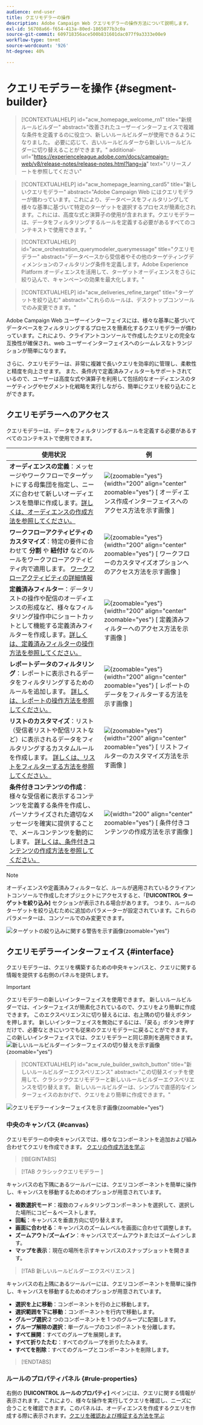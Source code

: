 ```yaml
---
audience: end-user
title: クエリモデラーの操作
description: Adobe Campaign Web クエリモデラーの操作方法について説明します。
exl-id: 56708a66-f654-413a-80ed-1865077b3c0a
source-git-commit: 609718356ace500b831601dac077f9a3333e00e9
workflow-type: tm+mt
source-wordcount: '926'
ht-degree: 40%

---
```


# クエリモデラーを操作 {#segment-builder}

>[!CONTEXTUALHELP]
>id="acw_homepage_welcome_rn1"
>title="新規ルールビルダー"
>abstract="改善されたユーザーインターフェイスで複雑な条件を定義するのに役立つ、新しいルールビルダーが使用できるようになりました。 必要に応じて、古いルールビルダーから新しいルールビルダーに切り替えることができます。"
>additional-url="https://experienceleague.adobe.com/docs/campaign-web/v8/release-notes/release-notes.html?lang=ja" text="リリースノートを参照してください"

>[!CONTEXTUALHELP]
>id="acw_homepage_learning_card5"
>title="新しいクエリモデラー"
>abstract="Adobe Campaign Web にはクエリモデラーが備わっています。これにより、データベースをフィルタリングして様々な基準に基づいて特定のターゲットを選択するプロセスが簡素化されます。これには、高度な式と演算子の使用が含まれます。クエリモデラーは、データをフィルタリングするルールを定義する必要があるすべてのコンテキストで使用できます。"

>[!CONTEXTUALHELP]
>id="acw_orchestration_querymodeler_querymessage"
>title="クエリモデラー"
>abstract="データベースから受信者やその他のターゲティングディメンションのフィルタリング条件を定義します。Adobe Experience Platform オーディエンスを活用して、ターゲットオーディエンスをさらに絞り込んで、キャンペーンの効果を最大化します。"

>[!CONTEXTUALHELP]
>id="acw_deliveries_refine_target"
>title="ターゲットを絞り込む"
>abstract="これらのルールは、デスクトップコンソールでのみ変更できます。"

Adobe Campaign Web ユーザーインターフェイスには、様々な基準に基づいてデータベースをフィルタリングするプロセスを簡素化するクエリモデラーが備わっています。これにより、クライアントコンソールで作成したクエリとの完全な互換性が確保され、web ユーザーインターフェイスへのシームレスなトランジションが簡単になります。

さらに、クエリモデラーは、非常に複雑で長いクエリを効率的に管理し、柔軟性と精度を向上させます。 また、条件内で定義済みフィルターもサポートされているので、ユーザーは高度な式や演算子を利用して包括的なオーディエンスのターゲティングやセグメント化戦略を実行しながら、簡単にクエリを絞り込むことができます。

## クエリモデラーへのアクセス

クエリモデラーは、データをフィルタリングするルールを定義する必要があるすべてのコンテキストで使用できます。

| 使用状況 | 例 |
|  ---  |  ---  |
| **オーディエンスの定義**：メッセージやワークフローでターゲットにする母集団を指定し、ニーズに合わせて新しいオーディエンスを簡単に作成します。[詳しくは、オーディエンスの作成方法を参照してください。](../audience/one-time-audience.md) | ![](assets/access-audience.png){zoomable="yes"}{width="200" align="center" zoomable="yes"} [ オーディエンス作成インターフェイスへのアクセス方法を示す画像 ] |
| **ワークフローアクティビティのカスタマイズ**：特定の要件に合わせて **分割** や **紐付け** などのルールをワークフローアクティビティ内で適用します。 [ ワークフローアクティビティの詳細情報 ](../workflows/activities/about-activities.md) | ![](assets/access-workflow.png){zoomable="yes"}{width="200" align="center" zoomable="yes"} [ ワークフローのカスタマイズオプションへのアクセス方法を示す画像 ] |
| **定義済みフィルター**：データリストの操作や配信のオーディエンスの形成など、様々なフィルタリング操作中にショートカットとして機能する定義済みフィルターを作成します。[詳しくは、定義済みフィルターの操作方法を参照してください。](../get-started/predefined-filters.md) | ![](assets/access-predefined-filter.png){zoomable="yes"}{width="200" align="center" zoomable="yes"} [ 定義済みフィルターへのアクセス方法を示す画像 ] |
| **レポートデータのフィルタリング**：レポートに表示されるデータをフィルタリングするためのルールを追加します。 [詳しくは、レポートの操作方法を参照してください。](../reporting/gs-reports.md) | ![](assets/access-reports.png){zoomable="yes"}{width="200" align="center" zoomable="yes"} [ レポートのデータをフィルターする方法を示す画像 ] |
| **リストのカスタマイズ**：リスト（受信者リストや配信リストなど）に表示されるデータをフィルタリングするカスタムルールを作成します。 [詳しくは、リストをフィルターする方法を参照してください。](../get-started/list-filters.md#list-built-in-filters) | ![](assets/access-lists.png){zoomable="yes"}{width="200" align="center" zoomable="yes"} [ リストフィルターのカスタマイズ方法を示す画像 ] |
| **条件付きコンテンツの作成**：様々な受信者に表示するコンテンツを定義する条件を作成し、パーソナライズされた適切なメッセージを確実に提供することで、メールコンテンツを動的にします。 [詳しくは、条件付きコンテンツの作成方法を参照してください。](../personalization/conditions.md) | ![](assets/conditional-content.png){width="200" align="center" zoomable="yes"} [ 条件付きコンテンツの作成方法を示す画像 ] |

>[!NOTE]
>
>オーディエンスや定義済みフィルターなど、ルールが適用されているクライアントコンソールで作成したオブジェクトにアクセスすると、「**[!UICONTROL ターゲットを絞り込み]** セクションが表示される場合があります。 つまり、ルールのターゲットを絞り込むために追加のパラメーターが設定されています。これらのパラメーターは、コンソールでのみ変更できます。
>
>![ ターゲットの絞り込みに関する警告を示す画像 ](assets/target-warning.png){zoomable="yes"}

## クエリモデラーインターフェイス {#interface}

クエリモデラーは、クエリを構築するための中央キャンバスと、クエリに関する情報を提供する右側のパネルを提供します。

>[!IMPORTANT]
>
>クエリモデラーの新しいインターフェイスを使用できます。 新しいルールビルダーでは、インターフェイスが簡素化されているので、クエリをより簡単に作成できます。 このエクスペリエンスに切り替えるには、右上隅の切り替えボタンを押します。 新しいインターフェイスを無効にするには、「戻る」ボタンを押すだけで、必要なときにいつでも従来のクエリモデラーに戻ることができます。 この新しいインターフェイスでは、クエリモデラーと同じ原則を適用できます。
>![新しいルールビルダーインターフェイスの切り替えを示す画像 ](assets/query-modeler-toggle.png){zoomable="yes"}


>[!CONTEXTUALHELP]
>id="acw_rule_builder_switch_button"
>title="新しいルールビルダーエクスペリエンス"
>abstract="この切替スイッチを使用して、クラシッククエリモデラーと新しいルールビルダーエクスペリエンスを切り替えます。 新しいルールビルダーは、シンプルで直感的なインターフェイスのおかげで、クエリをより簡単に作成できます。"

![ クエリモデラーインターフェイスを示す画像 ](assets/query-interface.png){zoomable="yes"}

### 中央のキャンバス {#canvas}

クエリモデラーの中央キャンバスでは、様々なコンポーネントを追加および組み合わせてクエリを作成できます。 [クエリの作成方法を学ぶ](build-query.md)

>[!BEGINTABS]

>[!TAB  クラシッククエリモデラー ]

キャンバスの右下隅にあるツールバーには、クエリコンポーネントを簡単に操作し、キャンバスを移動するためのオプションが用意されています。

* **複数選択モード**：複数のフィルタリングコンポーネントを選択して、選択した場所にコピー＆ペーストします。
* **回転**：キャンバスを垂直方向に切り替えます。
* **画面に合わせる**：キャンバスのズームレベルを画面に合わせて調整します。
* **ズームアウト**/**ズームイン**：キャンバスでズームアウトまたはズームインします。
* **マップを表示**：現在の場所を示すキャンバスのスナップショットを開きます。

>[!TAB  新しいルールビルダーエクスペリエンス ]

キャンバスの右上隅にあるツールバーには、クエリコンポーネントを簡単に操作し、キャンバスを移動するためのオプションが用意されています。

* **選択を上に移動**：コンポーネントを行の上に移動します。
* **選択範囲を下に移動**：コンポーネントを行内で移動します。
* **グループ選択**:2 つのコンポーネントを 1 つのグループに配置します。
* **グループ解除の選択**：単一グループのコンポーネントを分離します。
* **すべて展開**：すべてのグループを展開します。
* **すべて折りたたむ**：すべてのグループを折りたたみます。
* **すべてを削除**：すべてのグループとコンポーネントを削除します。

>[!ENDTABS]

### ルールのプロパティパネル {#rule-properties}

右側の **[!UICONTROL ルールのプロパティ]** ペインには、クエリに関する情報が表示されます。 これにより、様々な操作を実行してクエリを確認し、ニーズに合うことを確認できます。このパネルは、オーディエンスを作成するクエリを作成する際に表示されます。[クエリを確認および検証する方法を学ぶ](build-query.md#check-and-validate-your-query)
